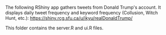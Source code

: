 The following RShiny app gathers tweets from Donald Trump's account.
It displays daily tweet frequency and keyword frequency (Collusion, Witch Hunt, etc.):
https://shiny.rcg.sfu.ca/u/ikyu/realDonaldTrump/

This folder contains the server.R and ui.R files.
